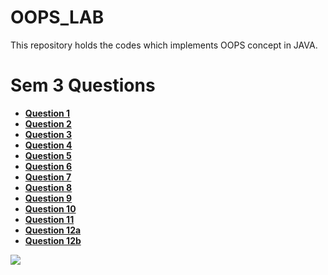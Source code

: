 # OOPS_LAB
This repository holds the  codes which implements OOPS concept in JAVA.
# Sem 3 Questions
* [**Question 1**](https://github.com/ayush1612/OOPS_LAB/tree/master/Question1/src)
* [**Question 2**](https://github.com/ayush1612/OOPS_LAB/blob/master/Question2/src/account.java)
* [**Question 3**](https://github.com/ayush1612/OOPS_LAB/blob/master/Question3/src/Stack.java)
* [**Question 4**](https://github.com/ayush1612/OOPS_LAB/blob/master/Question4/src/Complex.java)
* [**Question 5**](https://github.com/ayush1612/OOPS_LAB/blob/master/Question5/src/Matrix.java)
* [**Question 6**](https://github.com/ayush1612/OOPS_LAB/blob/master/string.java)
* [**Question 7**](https://github.com/ayush1612/OOPS_LAB/tree/master/OOPSQ7/src)<br>
* [**Question 8**](https://github.com/ayush1612/OOPS_LAB/tree/master/OOPSQ8/src)<br>
* [**Question 9**](https://github.com/ayush1612/OOPS_LAB/tree/master/OOPSQ9/src)<br>
* [**Question 10**](https://github.com/ayush1612/OOPS_LAB/tree/master/StudentDetails/src)<br>
* [**Question 11**](https://github.com/ayush1612/OOPS_LAB/tree/master/ISE_Faculty_Department/src)<br>
* [**Question 12a**](https://github.com/ayush1612/OOPS_LAB/blob/master/Q12A.java)<br>
* [**Question 12b**](https://github.com/ayush1612/OOPS_LAB/blob/master/Q12B.java)<br>
<img src="https://www.javatpoint.com/images/java-oops.png" style:align="center">
